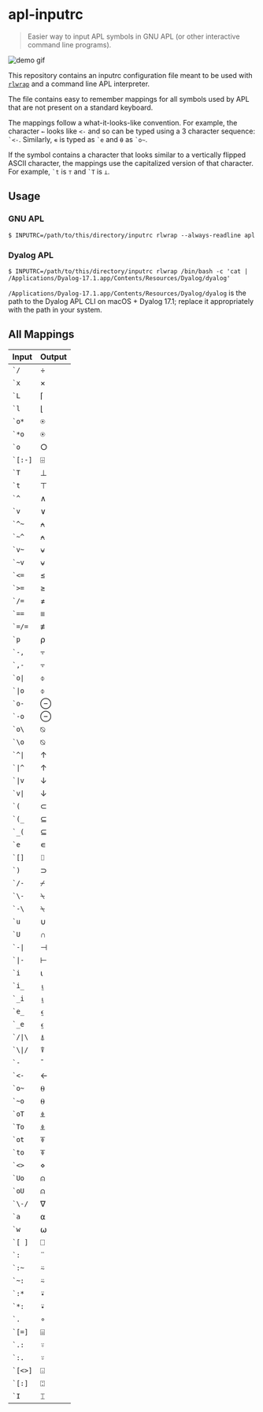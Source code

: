 # apl-inputrc

> Easier way to input APL symbols in GNU APL (or other interactive command line
> programs).

![demo gif](https://gist.githubusercontent.com/utkarshkukreti/9d1e76aee76a8211bc6cfca7889b8993/raw/54fcda84e99f0c1ff7262af76bfbce36c2694d4a/apl-inputrc.gif)

This repository contains an inputrc configuration file meant to be used with
[`rlwrap`][rlwrap] and a command line APL interpreter.

The file contains easy to remember mappings for all symbols used by APL that
are not present on a standard keyboard.

The mappings follow a what-it-looks-like convention. For example, the character
`←` looks like `<-` and so can be typed using a 3 character sequence: `` `<- ``.
Similarly, `∊` is typed as `` `e `` and `⍬` as `` `o~ ``.

If the symbol contains a character that looks similar to a vertically flipped
ASCII character, the mappings use the capitalized version of that character. For
example, `` `t `` is `⊤` and `` `T `` is `⊥`.

## Usage

### GNU APL

    $ INPUTRC=/path/to/this/directory/inputrc rlwrap --always-readline apl

### Dyalog APL

    $ INPUTRC=/path/to/this/directory/inputrc rlwrap /bin/bash -c 'cat | /Applications/Dyalog-17.1.app/Contents/Resources/Dyalog/dyalog'

`/Applications/Dyalog-17.1.app/Contents/Resources/Dyalog/dyalog` is the path to the Dyalog APL CLI on macOS + Dyalog 17.1; replace it appropriately with the path in your system.

## All Mappings

| Input | Output |
| ----- | ------ |
| `` `/ `` | ÷ |
| `` `x `` | × |
| `` `L `` | ⌈ |
| `` `l `` | ⌊ |
| `` `o* `` | ⍟ |
| `` `*o `` | ⍟ |
| `` `o `` | ○ |
| `` `[:-] `` | ⌹ |
| `` `T `` | ⊥ |
| `` `t `` | ⊤ |
| `` `^ `` | ∧ |
| `` `v `` | ∨ |
| `` `^~ `` | ⍲ |
| `` `~^ `` | ⍲ |
| `` `v~ `` | ⍱ |
| `` `~v `` | ⍱ |
| `` `<= `` | ≤ |
| `` `>= `` | ≥ |
| `` `/= `` | ≠ |
| `` `== `` | ≡ |
| `` `=/= `` | ≢ |
| `` `p `` | ⍴ |
| `` `-, `` | ⍪ |
| `` `,- `` | ⍪ |
| `` `o\| `` | ⌽ |
| `` `\|o `` | ⌽ |
| `` `o- `` | ⊖ |
| `` `-o `` | ⊖ |
| `` `o\ `` | ⍉ |
| `` `\o `` | ⍉ |
| `` `^\| `` | ↑ |
| `` `\|^ `` | ↑ |
| `` `\|v `` | ↓ |
| `` `v\| `` | ↓ |
| `` `( `` | ⊂ |
| `` `(_ `` | ⊆ |
| `` `_( `` | ⊆ |
| `` `e `` | ∊ |
| `` `[] `` | ⌷ |
| `` `) `` | ⊃ |
| `` `/- `` | ⌿ |
| `` `\- `` | ⍀ |
| `` `-\ `` | ⍀ |
| `` `u `` | ∪ |
| `` `U `` | ∩ |
| `` `-\| `` | ⊣ |
| `` `\|- `` | ⊢ |
| `` `i `` | ⍳ |
| `` `i_ `` | ⍸ |
| `` `_i `` | ⍸ |
| `` `e_ `` | ⍷ |
| `` `_e `` | ⍷ |
| `` `/\|\ `` | ⍋ |
| `` `\\|/ `` | ⍒ |
| `` `- `` | ¯ |
| `` `<- `` | ← |
| `` `o~ `` | ⍬ |
| `` `~o `` | ⍬ |
| `` `oT `` | ⍎ |
| `` `To `` | ⍎ |
| `` `ot `` | ⍕ |
| `` `to `` | ⍕ |
| `` `<> `` | ⋄ |
| `` `Uo `` | ⍝ |
| `` `oU `` | ⍝ |
| `` `\-/ `` | ∇ |
| `` `a `` | ⍺ |
| `` `w `` | ⍵ |
| `` `[ ] `` | ⎕ |
| `` `: `` | ¨ |
| `` `:~ `` | ⍨ |
| `` `~: `` | ⍨ |
| `` `:* `` | ⍣ |
| `` `*: `` | ⍣ |
| `` `. `` | ∘ |
| `` `[=] `` | ⌸ |
| `` `.: `` | ⍤ |
| `` `:. `` | ⍤ |
| `` `[<>] `` | ⌺ |
| `` `[:] `` | ⍠ |
| `` `I `` | ⌶ |

[rlwrap]: https://github.com/hanslub42/rlwrap
